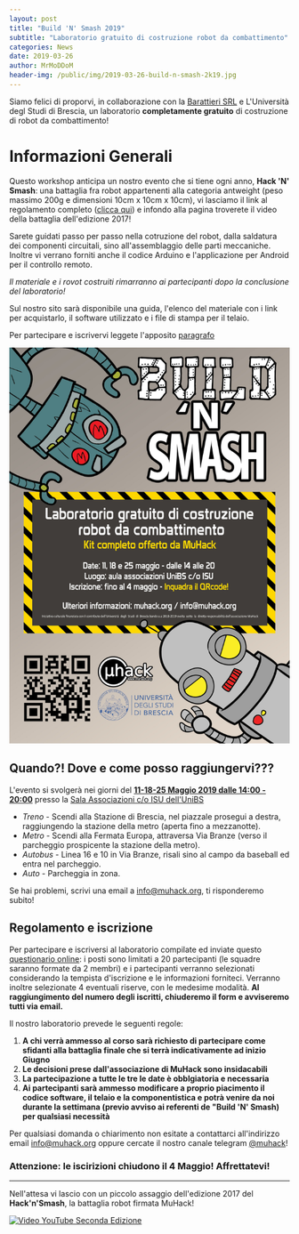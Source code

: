 ```yaml
---
layout: post
title: "Build 'N' Smash 2019"
subtitle: "Laboratorio gratuito di costruzione robot da combattimento"
categories: News
date: 2019-03-26
author: MrMoDDoM
header-img: /public/img/2019-03-26-build-n-smash-2k19.jpg
---
```


Siamo felici di proporvi, in collaborazione con la [Barattieri SRL](https://barattieri.info/) e L'Università degl Studi di Brescia, un laboratorio __completamente gratuito__ di costruzione di robot da combattimento!

# Informazioni Generali

Questo workshop anticipa un nostro evento che si tiene ogni anno, __Hack 'N' Smash__: una battaglia fra robot appartenenti alla categoria antweight (peso massimo 200g e dimensioni 10cm x 10cm x 10cm), vi lasciamo il link al regolamento completo ([clicca qui](/public/doc/regolamento-hack-n-smash.pdf)) e infondo alla pagina troverete il video della battaglia dell'edizione 2017!

Sarete guidati passo per passo nella cotruzione del robot, dalla saldatura dei componenti circuitali, sino all'assemblaggio delle parti meccaniche.
Inoltre vi verrano forniti anche il codice Arduino e l'applicazione per Android per il controllo remoto.

_Il materiale e i rovot costruiti rimarranno ai partecipanti dopo la conclusione del laboratorio!_

Sul nostro sito sarà disponibile una guida, l'elenco del materiale con i link per acquistarlo, il software utilizzato e i file di stampa per il telaio.

Per partecipare e iscrivervi leggete l'apposito [paragrafo](#regolamento-e-iscrizione)

![Flyer](/public/img/2019-03-26-build-n-smash-2k19.jpg "Condividimi!" )

## Quando?! Dove e come posso raggiungervi???

L'evento si svolgerà nei giorni del  __<u>11-18-25 Maggio 2019 dalle 14:00 - 20:00</u>__ presso la [Sala Associazioni c/o ISU dell'UniBS](https://goo.gl/maps/sB5veuG4jdM2)

* <span class="fa fa-1x fa-train"> *Treno*</span> - Scendi alla Stazione di Brescia, nel piazzale prosegui a destra, raggiungendo la stazione della metro (aperta fino a mezzanotte).
* <span class="fa fa-1x fa-subway"> *Metro*</span> - Scendi alla Fermata Europa, attraversa Via Branze (verso il parcheggio prospicente la stazione della metro).
* <span class="fa fa-1x fa-bus"> *Autobus*</span> - Linea 16 e 10 in Via Branze, risali sino al campo da baseball ed entra nel parcheggio.
* <span class="fa fa-1x fa-car"> *Auto*</span> - Parcheggia in zona.

Se hai problemi, scrivi una email a [info@muhack.org](mailto:info@muhack.org), ti risponderemo subito!

## Regolamento e iscrizione

Per partecipare e iscriversi al laboratorio compilate ed inviate questo [questionario online](https://forms.gle/iLKVQfwxKkfYa81L9): i posti sono limitati a 20 partecipanti (le squadre saranno formate da 2 membri) e i partecipanti verranno selezionati considerando la tempista d'iscrizione e le informazioni forniteci. Verranno inoltre selezionate 4 eventuali riserve, con le medesime modalità.
__Al raggiungimento del numero degli iscritti, chiuderemo il form e avviseremo tutti via email.__

Il nostro laboratorio prevede le seguenti regole:
1. __A chi verrà ammesso al corso sarà richiesto di partecipare come sfidanti alla battaglia finale che si terrà indicativamente ad inizio Giugno__
2. __Le decisioni prese dall'associazione di MuHack sono insidacabili__
3. __La partecipazione a tutte le tre le date è obblgiatoria e necessaria__
4. __Ai partecipanti sarà ammesso modificare a proprio piacimento il codice software, il telaio e la componentistica e potrà venire da noi durante la settimana (previo avviso ai referenti de "Build 'N' Smash) per qualsiasi necessità__

Per qualsiasi domanda o chiarimento non esitate a contattarci all'indirizzo email [info@muhack.org](mailto:info@muhack.org) oppure cercate il nostro canale telegram [@muhack](https://t.me/muhack)!

### Attenzione: le iscirizioni chiudono il 4 Maggio! Affrettatevi!

---

Nell'attesa vi lascio con un piccolo assaggio dell'edizione 2017 del __Hack'n'Smash__, la battaglia robot firmata MuHack!

[![Video YouTube Seconda Edizione](https://img.youtube.com/vi/YeqrAlOSkOY/0.jpg)](https://www.youtube.com/watch?v=YeqrAlOSkOY)
